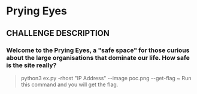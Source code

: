 # Prying Eyes

## CHALLENGE DESCRIPTION
### Welcome to the Prying Eyes, a "safe space" for those curious about the large organisations that dominate our life. How safe is the site really?


> python3 ex.py -rhost "IP Address" --image poc.png --get-flag
~ Run this command and you will get the flag.
